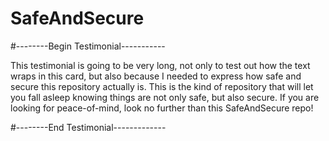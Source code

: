 # SafeAndSecure

#--------Begin Testimonial-----------

This testimonial is going to be very long, not only to test out how the text wraps in this card, but also because I needed to express how safe and secure this repository actually is. This is the kind of repository that will let you fall asleep knowing things are not only safe, but also secure. If you are looking for peace-of-mind, look no further than this SafeAndSecure repo!

#--------End Testimonial-------------

